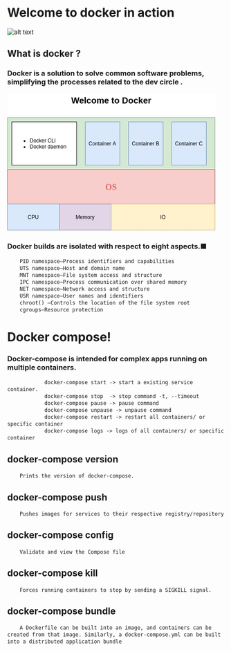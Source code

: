 # Welcome to docker in action
![alt text](https://logz.io/wp-content/uploads/2016/01/docker-facebook-1024x536-1-1024x536.png)
## What is docker ? 

### Docker is a solution to solve common software problems, simplifying the processes related to the dev circle .
![alt text](docker.jpg)

### Docker builds are isolated with respect to eight aspects.■
        PID namespace—Process identifiers and capabilities
        UTS namespace—Host and domain name
        MNT namespace—File system access and structure
        IPC namespace—Process communication over shared memory
        NET namespace—Network access and structure
        USR namespace—User names and identifiers
        chroot() —Controls the location of the file system root
        cgroups—Resource protection


# Docker compose!
### Docker-compose is intended for complex apps running on multiple containers.

                docker-compose start -> start a existing service container.
                docker-compose stop  -> stop command -t, --timeout
                docker-compose pause -> pause command
                docker-compose unpause -> unpause command
                docker-compose restart -> restart all containers/ or specific container
                docker-compose logs -> logs of all containers/ or specific container

## docker­-co­mpose version
        Prints the version of docker­-co­mpose.
## docker­-co­mpose push
        Pushes images for services to their respective regist­ry/­rep­ository
## docker­-co­mpose config
        Validate and view the Compose file
        
## docker­-co­mpose kill
        Forces running containers to stop by sending a SIGKILL signal.
## docker­-co­mpose bundle
        A Dockerfile can be built into an image, and containers can be created from that image. Similarly, a docker­-co­mpo­se.yml can be built into a distri­buted applic­ation bundle

